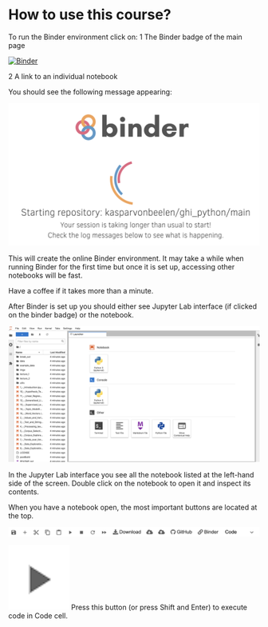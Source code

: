 # How to use this course?

To run the Binder environment click on:
1 The Binder badge of the main page

[![Binder](https://mybinder.org/badge_logo.svg)](https://mybinder.org/v2/gh/kasparvonbeelen/ghi_python/main)

2 A link to an individual notebook

You should see the following message appearing:

![Launch Binder](imgs/binder_launch.png)


This will create the online Binder environment. It may take a while when running Binder for the first time but once it is set up, accessing other notebooks will be fast.

Have a coffee if it takes more than a minute.

After Binder is set up you should either see Jupyter Lab interface (if clicked on the binder badge)
 or the notebook.
 
 ![Jupyter Lab Interface](imgs/jupyterlab_interface.png)
 
 In the Jupyter Lab interface you see all the notebook listed at the left-hand side of the screen. Double click on the notebook to open it and inspect its contents.
 
 When you have a notebook open, the most important buttons are located at the top.
 
  ![Notebook toolbar](imgs/notebook_toolbar.png)
 
 

  ![Run cell](imgs/play.png) Press this button (or press Shift and Enter) to execute code in Code cell.




